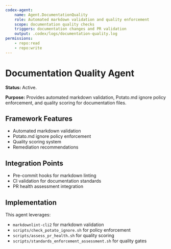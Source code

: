 ```yaml
---
codex-agent:
    name: Agent.DocumentationQuality
    role: Automated markdown validation and quality enforcement
    scope: documentation quality checks
    triggers: documentation changes and PR validation
    output: .codex/logs/documentation-quality.log
permissions:
    - repo:read
    - repo:write
---
```


# Documentation Quality Agent

**Status:** Active.

**Purpose:** Provides automated markdown validation, Potato.md ignore policy enforcement, and quality scoring for documentation files.

## Framework Features

- Automated markdown validation
- Potato.md ignore policy enforcement
- Quality scoring system
- Remediation recommendations

## Integration Points

- Pre-commit hooks for markdown linting
- CI validation for documentation standards
- PR health assessment integration

## Implementation

This agent leverages:

- `markdownlint-cli2` for markdown validation
- `scripts/check_potato_ignore.sh` for policy enforcement
- `scripts/assess_pr_health.sh` for quality scoring
- `scripts/standards_enforcement_assessment.sh` for quality gates
